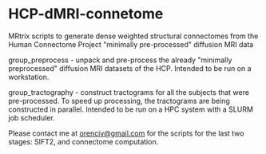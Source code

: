 # HCP-dMRI-connetome
MRtrix scripts to generate dense weighted structural connectomes from the Human Connectome Project "minimally pre-processed" diffusion MRI data

group_preprocess - unpack and pre-process the already "minimally preprocessed" diffusion MRI datasets of the HCP. Intended to be run on a workstation.

group_tractography - construct tractograms for all the subjects that were pre-processed. To speed up processing, the tractograms are being constructed in parallel. Intended to be run on a HPC system with a SLURM job scheduler. 

Please contact me at orenciv@gmail.com for the scripts for the last two stages: SIFT2, and connectome computation.
